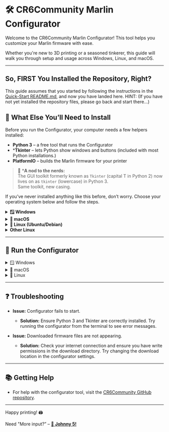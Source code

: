 # 🛠️ CR6Community Marlin Configurator

Welcome to the CR6Community Marlin Configurator! This tool helps you customize your Marlin firmware with ease.  

Whether you're new to 3D printing or a seasoned tinkerer, this guide will walk you through setup and usage across Windows, Linux, and macOS.

---

## So, FIRST You Installed the Repository, Right?
This guide assumes that you started by following the instructions in the [Quick-Start README.md](https://github.com/Thinkersbluff/CR6Community-Marlin_TB/blob/main/docs/quick-start/readme.md), and now you have landed here.
HINT: (If you have not yet installed the repository files, please go back and start there...)

## 🧰 What Else You’ll Need to Install
Before you run the Configurator, your computer needs a few helpers installed:
- **Python 3** – a free tool that runs the Configurator
- ***Tkinter** – lets Python show windows and buttons (included with most Python installations.)
- **PlatformIO** – builds the Marlin firmware for your printer
> 🧠 ***A nod to the nerds:**  
> The GUI toolkit formerly known as `Tkinter` (capital T in Python 2) now lives on as `tkinter` (lowercase) in Python 3.  
> Same toolkit, new casing.

If you’ve never installed anything like this before, don’t worry. Choose your operating system below and follow the steps.


<details>
<summary><strong>🪟 Windows</strong></summary>

## 1. Install Python and Tkinter
### Step-by-step Instructions
1. Download Python 3 from the [official website](https://www.python.org/downloads/).
2. Run the installer.  **Important:** On the first screen, check the box that says "Add Python to PATH".
3. Proceed with the installation. On the "Optional Features" screen, ensure that "tcl/tk and IDLE" is selected (this installs Tkinter).
4. After installation, open the Command Prompt (Windows+R, type cmd) and type this into the Command window:
   ```sh
   python --version
   ```
   You should see a confirmation appear in the Command Window showing the version of python that is now installed.

   Now type:
   ```sh
   python -m tkinter
   ```
   If a small window appears, Tkinter is working. If you get an error, rerun the installer and make sure "tcl/tk and IDLE" is checked.

### Troubleshooting
- If you see `ImportError: No module named '_tkinter'`, rerun the Python installer and select "Modify", then ensure "tcl/tk and IDLE" is checked.
- If `python` is not recognized, you may need to add Python to your PATH manually or use `py` instead of `python`.

## 2. Install PlatformIO

PlatformIO is required to build Marlin firmware from source. You can install it either as a Python package (for command-line use) or as a Visual Studio Code extension.

### Step-by-step Instructions
1. Open the Command Prompt (Windows+R, type `cmd`, press Enter).
2. Install PlatformIO globally:
   ```sh
   python -m pip install --user platformio
   ```
3. After installation, check that PlatformIO is available, by typing this into the Command Window:
   ```sh
   platformio --version
   ```
   You should see the version number printed in the Command Window. 
   
### Troubleshooting   
   If you get an error like 'platformio is not recognized', platformio may not yet be in the path.  Close and reopen your Command Prompt, or log out and back in, and retry.

</details>

<details>
<summary><strong>🍏 macOS</strong></summary>

## 1. Install Python and Tkinter
### Step-by-step Instructions
1. Open Terminal.
2. Check your Python version:
   ```sh
   python3 --version
   python3 -m tkinter
   ```
   If a small window appears, Tkinter is working. If not, install Python 3 from [python.org](https://www.python.org/downloads/).
3. If you use Homebrew, you can also install Python 3 with:
   ```sh
   brew install python3
   ```
### Troubleshooting
- If you see `ModuleNotFoundError: No module named 'tkinter'`, try reinstalling Python from python.org, as some Homebrew builds may lack Tkinter.

## 2. Install PlatformIO

PlatformIO is required to build Marlin firmware from source. 
You can install it as a Python package.

### Step-by-step Instructions

1. Open Terminal (`Cmd + Space`, type `Terminal`, press Enter).
2. Install PlatformIO using pip:
   ```sh
   python3 -m pip install --user platformio
   ```
   If you're using Homebrew Python, you may need to use pip3 directly:
   ```sh
   pip3 install --user platformio
   ```
   After installation, verify PlatformIO is available:
   ```sh
   platformio --version
   ```
   You should see the version number printed in the Terminal.

### Troubleshooting

If you get an error like 'platformio' command not found, it may not be in your shell’s PATH yet.
Close and reopen Terminal, or restart your computer.

If the issue persists, try running PlatformIO directly from its install location:
```sh
~/.local/bin/platformio --version
```
To permanently fix the PATH, add this line to your shell profile (~/.zprofile, ~/.bash_profile, or ~/.zshrc depending on your shell):
```sh
export PATH="$HOME/.local/bin:$PATH"
```
Then restart Terminal for the change to take effect.

</details>

<details>
<summary><strong>🐧 Linux (Ubuntu/Debian)</strong></summary>

## 1. Install Python and Tkinter
### Step-by-step Instructions
1. Open Terminal.
2. Update your package list:
   ```sh
   sudo apt update
   ```
3. Install Python 3 and Tkinter:
   ```sh
   sudo apt install python3 python3-tk
   ```
4. Check installation:
   ```sh
   python3 --version
   python3 -m tkinter
   ```
   If a small window appears, Tkinter is working.

### Troubleshooting
- If you see `ModuleNotFoundError: No module named 'tkinter'`, make sure you installed `python3-tk`.
- On other distributions, the package name may be `tk` or `tkinter`.

## 2. Install PlatformIO

PlatformIO is required to build Marlin firmware from source. You can install it either as a Python package (for command-line use) or as a Visual Studio Code extension.

### Step-by-step Instructions
1. Open the Command Prompt (Windows+R, type `cmd`, press Enter).
2. Install PlatformIO globally:
   ```sh
   python -m pip install --user platformio
   ```
3. After installation, check that PlatformIO is available, by typing this into the Command Window:
   ```sh
   platformio --version
   ```
   You should see the version number printed. If you get an error, close and reopen your Command Prompt, or log out and back in.

## Troubleshooting
If you get an error like 'platformio: command not found', it may not be in your shell’s PATH yet.
- Restart your terminal session — sometimes the PATH update takes effect only after logging out or reopening the terminal.
- Try running PlatformIO directly from its install location:
```sh
~/.local/bin/platformio --version
```
Add PlatformIO to your PATH manually by editing your shell profile. Depending on your shell, open one of the following files:

~/.bashrc (for Bash)

~/.zshrc (for Zsh)

~/.profile (for general login shells)

Then add this line at the end:
```sh
export PATH="$HOME/.local/bin:$PATH"
```
Apply the changes by running:
```sh
source ~/.bashrc
```
(or the appropriate file for your shell)

After that, retry:
```sh
platformio --version
```
You should see the version number printed. If not, double-check the installation path and shell configuration.

</details>

<details>
<summary><strong>Other Linux</strong></summary>

- Use your package manager to install Python 3 and Tkinter. For example, on Fedora:
  ```sh
  sudo dnf install python3 python3-tkinter
  ```
- On Arch Linux:
  ```sh
  sudo pacman -S python tk
  ```
- Always check with:
  ```sh
  python3 -m tkinter
  ```
### Troubleshooting

Rather than try to document precise instructions for troubleshooting installation on other multiple other Linux distros, I will leave you with these wisdoms and my best wishes:

🐧 Platform-Specific Considerations

1. Package Manager Differences

Ubuntu/Debian: Uses apt for installing dependencies.

Fedora/RHEL: Uses dnf or yum.

Arch Linux: Uses pacman.

If PlatformIO or Python dependencies were installed via a package manager, the install location might differ.

2. Shell Defaults

Ubuntu typically defaults to bash, while newer distros (like Fedora or Arch) may default to zsh or fish.

That affects which profile file you need to edit (.bashrc, .zshrc, etc.).

3. User Directory Structure

Some distros use different conventions for where user-installed binaries go. While ~/.local/bin is common, others might use:

~/bin

/usr/local/bin

Or even custom paths set by the user or system policies.

4. SELinux or AppArmor Restrictions

On Fedora or RHEL, SELinux might block execution from certain directories unless explicitly allowed.

Ubuntu uses AppArmor, which can also restrict access depending on the profile.

5. Systemd vs. Init

If you're automating PlatformIO tasks or launching services, the init system (e.g., systemd vs. SysVinit) might affect how you configure those.

</details>

---

## 🚀 Run the Configurator

<details>
<summary>🪟 Windows</summary>

**🟢 Option 1: Using the Terminal**

1. Press `Windows + R`, type `cmd`, and press Enter  
2. In the terminal window, type:
   ```sh
   cd "<your chosen folder>\CR6Community-Marlin_TB-main\tools\configurator"
   python -m configurator.py
   ```
3. Follow the on-screen instructions to select your firmware version and configuration options.
4. Once configured, download the customized firmware files.

**🟢 Option 2: Using the File Explorer**

1. Open File Explorer and navigate to the configurator folder:
   `<your chosen folder>\CR6Community-Marlin_TB-main\tools\configurator`
2. Double-click on `configurator.py` to run the tool.
3. Follow the on-screen instructions to select your firmware version and configuration options.
4. Once configured, download the customized firmware files.

</details>

<details>
<summary>🍏 macOS</summary>

**🟢 Option 1: Using the Terminal**

1. Open the Terminal application.
2. In the terminal window, type:
   ```sh
   cd "<your chosen folder>/CR6Community-Marlin_TB-main/tools/configurator"
   python3 -m configurator.py
   ```
3. Follow the on-screen instructions to select your firmware version and configuration options.
4. Once configured, download the customized firmware files.

**🟢 Option 2: Using the Finder**

1. Open Finder and navigate to the configurator folder:
   `<your chosen folder>/CR6Community-Marlin_TB-main/tools/configurator`
2. Double-click on `configurator.py` to run the tool.
3. Follow the on-screen instructions to select your firmware version and configuration options.
4. Once configured, download the customized firmware files.

</details>

<details>
<summary>🐧 Linux</summary>

**🟢 Option 1: Using the Terminal**

1. Open a terminal window.
2. In the terminal, type:
   ```sh
   cd "<your chosen folder>/CR6Community-Marlin_TB-main/tools/configurator"
   python3 -m configurator.py
   ```
3. Follow the on-screen instructions to select your firmware version and configuration options.
4. Once configured, download the customized firmware files.

**🟢 Option 2: Using the File Manager**

1. Open your file manager and navigate to the configurator folder:
   `<your chosen folder>/CR6Community-Marlin_TB-main/tools/configurator`
2. Double-click on `configurator.py` to run the tool.
3. Follow the on-screen instructions to select your firmware version and configuration options.
4. Once configured, download the customized firmware files.

</details>

---

## ❓ Troubleshooting

- **Issue:** Configurator fails to start.
  - **Solution:** Ensure Python 3 and Tkinter are correctly installed. Try running the configurator from the terminal to see error messages.

- **Issue:** Downloaded firmware files are not appearing.
  - **Solution:** Check your internet connection and ensure you have write permissions in the download directory. Try changing the download location in the configurator settings.


---

## 📚 Getting Help

- For help with the configurator tool, visit the [CR6Community GitHub repository](https://github.com/CR6Community/CR6Community-Marlin_TB/issues).

---

Happy printing! 🖨️


Need "More input?” – <a href="README_tldr-not.md" title="Input overload initiated!">🤖 <strong>Johnny 5!</strong></a>